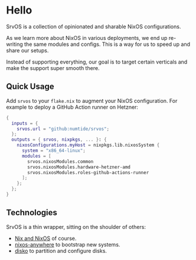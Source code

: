# Hello

SrvOS is a collection of opinionated and sharable NixOS configurations.

As we learn more about NixOS in various deployments, we end up re-writing the same modules and configs. This is a way for us to speed up and share our setups.

Instead of supporting everything, our goal is to target certain verticals and make the support super smooth there.

## Quick Usage

Add `srvos` to your `flake.nix` to augment your NixOS configuration. For
example to deploy a GitHub Action runner on Hetzner:

```nix
{
  inputs = {
    srvos.url = "github:numtide/srvos";
  };
  outputs = { srvos, nixpkgs, ... }: {
    nixosConfigurations.myHost = nixpkgs.lib.nixosSystem {
      system = "x86_64-linux";
      modules = [
        srvos.nixosModules.common
        srvos.nixosModules.hardware-hetzner-amd
        srvos.nixosModules.roles-github-actions-runner
      ];
    };
  };
}
```

## Technologies

SrvOS is a thin wrapper, sitting on the shoulder of others:

* [Nix and NixOS](https://nixos.org) of course.
* [nixos-anywhere](https://github.com/numtide/nixos-anywhere) to bootstrap new systems.
* [disko](https://github.com/nix-community/disko) to partition and configure disks.